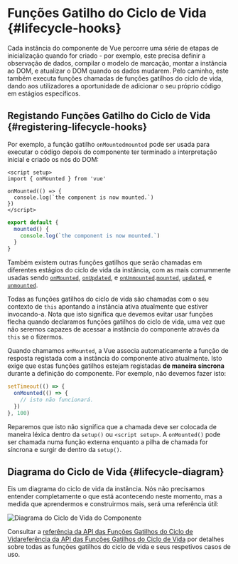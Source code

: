 # Funções Gatilho do Ciclo de Vida {#lifecycle-hooks}

Cada instância do componente de Vue percorre uma série de etapas de inicialização quando for criado - por exemplo, este precisa definir a observação de dados, compilar o modelo de marcação, montar a instância ao DOM, e atualizar o DOM quando os dados mudarem. Pelo caminho, este também executa funções chamadas de funções gatilhos do ciclo de vida, dando aos utilizadores a oportunidade de adicionar o seu próprio código em estágios específicos.

## Registando Funções Gatilho do Ciclo de Vida {#registering-lifecycle-hooks}

Por exemplo, a função gatilho <span class="composition-api">`onMounted`</span><span class="options-api">`mounted`</span> pode ser usada para executar o código depois do componente ter terminado a interpretação inicial e criado os nós do DOM:

<div class="composition-api">

```vue
<script setup>
import { onMounted } from 'vue'

onMounted(() => {
  console.log(`the component is now mounted.`)
})
</script>
```

</div>
<div class="options-api">

```js
export default {
  mounted() {
    console.log(`the component is now mounted.`)
  }
}
```

</div>

Também existem outras funções gatilhos que serão chamadas em diferentes estágios do ciclo de vida da instância, com as mais comummente usadas sendo <span class="composition-api">[`onMounted`](/api/composition-api-lifecycle#onmounted), [`onUpdated`](/api/composition-api-lifecycle#onupdated), e [`onUnmounted`](/api/composition-api-lifecycle#onunmounted).</span><span class="options-api">[`mounted`](/api/options-lifecycle#mounted), [`updated`](/api/options-lifecycle#updated), e [`unmounted`](/api/options-lifecycle#unmounted).</span>

<div class="options-api">

Todas as funções gatilhos do ciclo de vida são chamadas com o seu contexto de `this` apontando a instância ativa atualmente que estiver invocando-a. Nota que isto significa que devemos evitar usar funções flecha quando declaramos funções gatilhos do ciclo de vida, uma vez que não seremos capazes de acessar a instância do componente através da `this` se o fizermos.

</div>

<div class="composition-api">

Quando chamamos `onMounted`, a Vue associa automaticamente a função de resposta registada com a instância do componente ativo atualmente. Isto exige que estas funções gatilhos estejam registadas **de maneira síncrona** durante a definição do componente. Por exemplo, não devemos fazer isto:

```js
setTimeout(() => {
  onMounted(() => {
    // isto não funcionará.
  })
}, 100)
```

Reparemos que isto não significa que a chamada deve ser colocada de maneira léxica dentro da `setup()` ou `<script setup>`. A `onMounted()` pode ser chamada numa função externa enquanto a pilha de chamada for síncrona e surgir de dentro da `setup()`.

</div>

## Diagrama do Ciclo de Vida {#lifecycle-diagram}

Eis um diagrama do ciclo de vida da instância. Nós não precisamos entender completamente o que está acontecendo neste momento, mas a medida que aprendermos e construirmos mais, será uma referência útil:

![Diagrama do Ciclo de Vida do Componente](./images/lifecycle.png)

<!-- https://www.figma.com/file/Xw3UeNMOralY6NV7gSjWdS/Vue-Lifecycle -->

Consultar a <span class="composition-api">[referência da API das Funções Gatilhos do Ciclo de Vida](/api/composition-api-lifecycle)</span><span class="options-api">[referência da API das Funções Gatilhos do Ciclo de Vida](/api/options-lifecycle)</span> por detalhes sobre todas as funções gatilhos do ciclo de vida e seus respetivos casos de uso.
